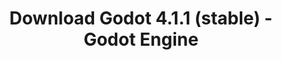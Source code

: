 ---
# Generated by /tools/generators/src/download_archive_generator !!! do not edit by hand !!!
title: 'Download Godot 4.1.1 (stable) - Godot Engine'
type: 'download/archive'
name: '4.1.1'
flavor: 'stable'
release_date: '2023-07-17T03:00:00-00:00'
release_notes: 'article/maintenance-release-godot-4-1-1/'
primaryPlatforms:
  - 'android.apk'
  - 'linux.64'
  - 'macos.universal'
  - 'windows.64'
  - 'web'
  - 'templates'
links:
  android.apk:
    name: 'android.apk'
    title: 'Android'
    caption: 'APK Universal (ARM64 + ARMv7 + x86_64 + x86)'
    tags:
      - 'APK download'
      - 'ARM64/v7'
      - 'x86 (64 & 32 bit)'
    hosts:
      github_builds:
        regular: 'https://github.com/godotengine/godot-builds/releases/download/4.1.1-stable/Godot_v4.1.1-stable_android_editor.apk'
        mono: '#'
      github:
        regular: 'https://github.com/godotengine/godot/releases/download/4.1.1-stable/Godot_v4.1.1-stable_android_editor.apk'
        mono: '#'
  linux.64:
    name: 'linux.64'
    title: 'Linux'
    caption: 'Padrão (x86_64)'
    tags:
      - '64 bit'
    hosts:
      github_builds:
        regular: 'https://github.com/godotengine/godot-builds/releases/download/4.1.1-stable/Godot_v4.1.1-stable_linux.x86_64.zip'
        mono: 'https://github.com/godotengine/godot-builds/releases/download/4.1.1-stable/Godot_v4.1.1-stable_mono_linux_x86_64.zip'
      github:
        regular: 'https://github.com/godotengine/godot/releases/download/4.1.1-stable/Godot_v4.1.1-stable_linux.x86_64.zip'
        mono: 'https://github.com/godotengine/godot/releases/download/4.1.1-stable/Godot_v4.1.1-stable_mono_linux_x86_64.zip'
  macos.universal:
    name: 'macos.universal'
    title: 'macOS'
    caption: 'Universal (x86_64 + Silício da Apple)'
    tags:
      - 'Intel/Apple Silicon'
      - '64 bit'
    hosts:
      github_builds:
        regular: 'https://github.com/godotengine/godot-builds/releases/download/4.1.1-stable/Godot_v4.1.1-stable_macos.universal.zip'
        mono: 'https://github.com/godotengine/godot-builds/releases/download/4.1.1-stable/Godot_v4.1.1-stable_mono_macos.universal.zip'
      github:
        regular: 'https://github.com/godotengine/godot/releases/download/4.1.1-stable/Godot_v4.1.1-stable_macos.universal.zip'
        mono: 'https://github.com/godotengine/godot/releases/download/4.1.1-stable/Godot_v4.1.1-stable_mono_macos.universal.zip'
  windows.64:
    name: 'windows.64'
    title: 'Windows'
    caption: 'Padrão (x86_64)'
    tags:
      - '64 bit'
    hosts:
      github_builds:
        regular: 'https://github.com/godotengine/godot-builds/releases/download/4.1.1-stable/Godot_v4.1.1-stable_win64.exe.zip'
        mono: 'https://github.com/godotengine/godot-builds/releases/download/4.1.1-stable/Godot_v4.1.1-stable_mono_win64.zip'
      github:
        regular: 'https://github.com/godotengine/godot/releases/download/4.1.1-stable/Godot_v4.1.1-stable_win64.exe.zip'
        mono: 'https://github.com/godotengine/godot/releases/download/4.1.1-stable/Godot_v4.1.1-stable_mono_win64.zip'
  web:
    name: 'web'
    title: 'Editor Web'
    caption: ''
    tags:
      - 'Self-hosted'
      - 'Cross-platform'
    hosts:
      github_builds:
        regular: 'https://github.com/godotengine/godot-builds/releases/download/4.1.1-stable/Godot_v4.1.1-stable_web_editor.zip'
        mono: '#'
      github:
        regular: 'https://github.com/godotengine/godot/releases/download/4.1.1-stable/Godot_v4.1.1-stable_web_editor.zip'
        mono: '#'
  linux.arm64:
    name: 'linux.arm64'
    title: 'Linux'
    caption: 'Padrão (ARM64)'
    tags:
      - 'ARM64'
      - '64 bit'
    hosts:
      github_builds:
        regular: 'https://github.com/godotengine/godot-builds/releases/download/4.1.1-stable/Godot_v4.1.1-stable_linux.arm64.zip'
        mono: 'https://github.com/godotengine/godot-builds/releases/download/4.1.1-stable/Godot_v4.1.1-stable_mono_linux_arm64.zip'
      github:
        regular: 'https://github.com/godotengine/godot/releases/download/4.1.1-stable/Godot_v4.1.1-stable_linux.arm64.zip'
        mono: 'https://github.com/godotengine/godot/releases/download/4.1.1-stable/Godot_v4.1.1-stable_mono_linux_arm64.zip'
  linux.32:
    name: 'linux.32'
    title: 'Linux'
    caption: 'Padrão (x86)'
    tags:
      - '32 bit'
    hosts:
      github_builds:
        regular: 'https://github.com/godotengine/godot-builds/releases/download/4.1.1-stable/Godot_v4.1.1-stable_linux.x86_32.zip'
        mono: 'https://github.com/godotengine/godot-builds/releases/download/4.1.1-stable/Godot_v4.1.1-stable_mono_linux_x86_32.zip'
      github:
        regular: 'https://github.com/godotengine/godot/releases/download/4.1.1-stable/Godot_v4.1.1-stable_linux.x86_32.zip'
        mono: 'https://github.com/godotengine/godot/releases/download/4.1.1-stable/Godot_v4.1.1-stable_mono_linux_x86_32.zip'
  linux.arm32:
    name: 'linux.arm32'
    title: 'Linux'
    caption: 'Padrão (ARM32)'
    tags:
      - 'ARM32'
      - '32 bit'
    hosts:
      github_builds:
        regular: 'https://github.com/godotengine/godot-builds/releases/download/4.1.1-stable/Godot_v4.1.1-stable_linux.arm32.zip'
        mono: 'https://github.com/godotengine/godot-builds/releases/download/4.1.1-stable/Godot_v4.1.1-stable_mono_linux_arm32.zip'
      github:
        regular: 'https://github.com/godotengine/godot/releases/download/4.1.1-stable/Godot_v4.1.1-stable_linux.arm32.zip'
        mono: 'https://github.com/godotengine/godot/releases/download/4.1.1-stable/Godot_v4.1.1-stable_mono_linux_arm32.zip'
  windows.32:
    name: 'windows.32'
    title: 'Windows'
    caption: 'Padrão (x86)'
    tags:
      - '32 bit'
    hosts:
      github_builds:
        regular: 'https://github.com/godotengine/godot-builds/releases/download/4.1.1-stable/Godot_v4.1.1-stable_win32.exe.zip'
        mono: 'https://github.com/godotengine/godot-builds/releases/download/4.1.1-stable/Godot_v4.1.1-stable_mono_win32.zip'
      github:
        regular: 'https://github.com/godotengine/godot/releases/download/4.1.1-stable/Godot_v4.1.1-stable_win32.exe.zip'
        mono: 'https://github.com/godotengine/godot/releases/download/4.1.1-stable/Godot_v4.1.1-stable_mono_win32.zip'
  aar_library:
    name: 'aar_library'
    title: 'Biblioteca de AAR'
    caption: ''
    tags:
      - 'Android plugins'
      - 'Java'
      - 'Kotlin'
    hosts:
      github_builds:
        regular: 'https://github.com/godotengine/godot-builds/releases/download/4.1.1-stable/godot-lib.4.1.1.stable.template_release.aar'
        mono: '#'
      github:
        regular: 'https://github.com/godotengine/godot/releases/download/4.1.1-stable/godot-lib.4.1.1.stable.template_release.aar'
        mono: '#'
  templates:
    name: 'templates'
    title: 'Modelos de exportação'
    caption: ''
    tags:
      - 'Utilizado para exportar os seus jogos para todas as plataformas suportadas'
    hosts:
      github_builds:
        regular: 'https://github.com/godotengine/godot-builds/releases/download/4.1.1-stable/Godot_v4.1.1-stable_export_templates.tpz'
        mono: 'https://github.com/godotengine/godot-builds/releases/download/4.1.1-stable/Godot_v4.1.1-stable_mono_export_templates.tpz'
      github:
        regular: 'https://github.com/godotengine/godot/releases/download/4.1.1-stable/Godot_v4.1.1-stable_export_templates.tpz'
        mono: 'https://github.com/godotengine/godot/releases/download/4.1.1-stable/Godot_v4.1.1-stable_mono_export_templates.tpz'
---
